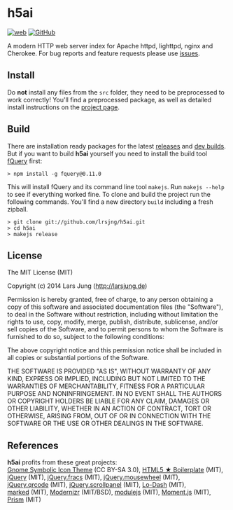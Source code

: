 # h5ai

[![web][web-img]][web] [![GitHub][gh-img]][gh]

A modern HTTP web server index for Apache httpd, lighttpd, nginx and Cherokee.
For bug reports and feature requests please use [issues][gh-issues].


## Install
Do **not** install any files from the `src` folder, they need to be preprocessed to work correctly!
You'll find a preprocessed package, as well as detailed install instructions on the [project page][web].


## Build
There are installation ready packages for the latest [releases][release] and [dev builds][release-dev].
But if you want to build **h5ai** yourself you need to install the build tool [fQuery][fquery] first:

    > npm install -g fquery@0.11.0

This will install fQuery and its command line tool `makejs`. Run `makejs --help` to see if everything
worked fine. To clone and build the project run the following commands.
You'll find a new directory `build` including a fresh zipball.

    > git clone git://github.com/lrsjng/h5ai.git
    > cd h5ai
    > makejs release


## License
The MIT License (MIT)

Copyright (c) 2014 Lars Jung (http://larsjung.de)

Permission is hereby granted, free of charge, to any person obtaining a copy
of this software and associated documentation files (the "Software"), to deal
in the Software without restriction, including without limitation the rights
to use, copy, modify, merge, publish, distribute, sublicense, and/or sell
copies of the Software, and to permit persons to whom the Software is
furnished to do so, subject to the following conditions:

The above copyright notice and this permission notice shall be included in
all copies or substantial portions of the Software.

THE SOFTWARE IS PROVIDED "AS IS", WITHOUT WARRANTY OF ANY KIND, EXPRESS OR
IMPLIED, INCLUDING BUT NOT LIMITED TO THE WARRANTIES OF MERCHANTABILITY,
FITNESS FOR A PARTICULAR PURPOSE AND NONINFRINGEMENT. IN NO EVENT SHALL THE
AUTHORS OR COPYRIGHT HOLDERS BE LIABLE FOR ANY CLAIM, DAMAGES OR OTHER
LIABILITY, WHETHER IN AN ACTION OF CONTRACT, TORT OR OTHERWISE, ARISING FROM,
OUT OF OR IN CONNECTION WITH THE SOFTWARE OR THE USE OR OTHER DEALINGS IN
THE SOFTWARE.


## References
**h5ai** profits from these great projects:  
[Gnome&nbsp;Symbolic&nbsp;Icon&nbsp;Theme](https://git.gnome.org/browse/gnome-icon-theme-symbolic/)&nbsp;(CC BY-SA 3.0),
[HTML5&nbsp;★&nbsp;Boilerplate](http://html5boilerplate.com)&nbsp;(MIT),
[jQuery](http://jquery.com)&nbsp;(MIT),
[jQuery.fracs](http://larsjung.de/fracs/)&nbsp;(MIT),
[jQuery.mousewheel](https://github.com/brandonaaron/jquery-mousewheel)&nbsp;(MIT),
[jQuery.qrcode](http://larsjung.de/qrcode/)&nbsp;(MIT),
[jQuery.scrollpanel](http://larsjung.de/scrollpanel/)&nbsp;(MIT),
[Lo-Dash](http://lodash.com)&nbsp;(MIT),
[marked](https://github.com/chjj/marked)&nbsp;(MIT),
[Modernizr](http://www.modernizr.com)&nbsp;(MIT/BSD),
[modulejs](http://larsjung.de/modulejs/)&nbsp;(MIT),
[Moment.js](http://momentjs.com)&nbsp;(MIT),
[Prism](http://prismjs.com)&nbsp;(MIT)


[web]: http://larsjung.de/h5ai/
[gh]: https://github.com/lrsjng/h5ai
[gh-issues]: https://github.com/lrsjng/h5ai/issues
[release]: http://release.larsjung.de/h5ai/
[release-dev]: http://release.larsjung.de/h5ai/dev/
[fquery]: http://larsjung.de/fquery/

[web-img]: http://img.shields.io/badge/web-larsjung.de/h5ai-a0a060.svg?style=flat
[gh-img]: http://img.shields.io/badge/GitHub-lrsjng/h5ai-a0a060.svg?style=flat

